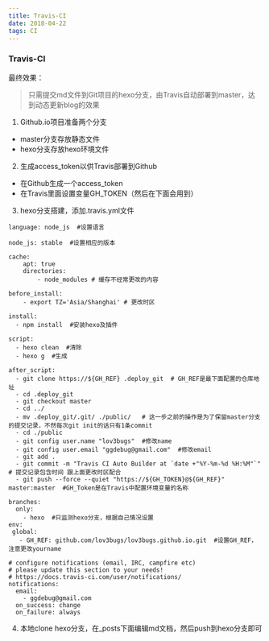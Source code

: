 ```yaml
---
title: Travis-CI
date: 2018-04-22
tags: CI
---
```


### Travis-CI

最终效果：
> 只需提交md文件到Git项目的hexo分支，由Travis自动部署到master，达到动态更新blog的效果

 <!-- more -->

1. Github.io项目准备两个分支
* master分支存放静态文件
* hexo分支存放hexo环境文件

2. 生成access_token以供Travis部署到Github
* 在Github生成一个access_token
* 在Travis里面设置变量GH_TOKEN（然后在下面会用到）

3. hexo分支搭建，添加.travis.yml文件
```
language: node_js  #设置语言

node_js: stable  #设置相应的版本

cache:
    apt: true
    directories:
        - node_modules # 缓存不经常更改的内容

before_install:
    - export TZ='Asia/Shanghai' # 更改时区

install:
  - npm install  #安装hexo及插件

script:
  - hexo clean  #清除
  - hexo g  #生成

after_script:
  - git clone https://${GH_REF} .deploy_git  # GH_REF是最下面配置的仓库地址
  - cd .deploy_git
  - git checkout master
  - cd ../
  - mv .deploy_git/.git/ ./public/   # 这一步之前的操作是为了保留master分支的提交记录，不然每次git init的话只有1条commit
  - cd ./public
  - git config user.name "lov3bugs"  #修改name
  - git config user.email "ggdebug@gmail.com"  #修改email
  - git add .
  - git commit -m "Travis CI Auto Builder at `date +"%Y-%m-%d %H:%M"`"  # 提交记录包含时间 跟上面更改时区配合
  - git push --force --quiet "https://${GH_TOKEN}@${GH_REF}" master:master  #GH_Token是在Travis中配置环境变量的名称

branches:
  only:
    - hexo  #只监测hexo分支，根据自己情况设置
env:
 global:
   - GH_REF: github.com/lov3bugs/lov3bugs.github.io.git  #设置GH_REF，注意更改yourname

# configure notifications (email, IRC, campfire etc)
# please update this section to your needs!
# https://docs.travis-ci.com/user/notifications/
notifications:
  email:
    - ggdebug@gmail.com
  on_success: change
  on_failure: always
```
4. 本地clone hexo分支，在_posts下面编辑md文档，然后push到hexo分支即可
